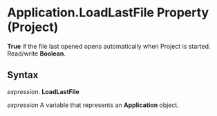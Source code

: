 
# Application.LoadLastFile Property (Project)

 **True** if the file last opened opens automatically when Project is started. Read/write **Boolean**.


## Syntax

 _expression_. **LoadLastFile**

 _expression_ A variable that represents an **Application** object.

